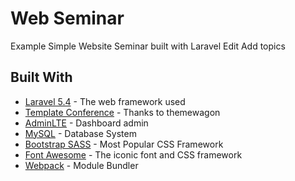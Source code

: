 # Web Seminar

Example Simple Website Seminar built with Laravel Edit
Add topics

## Built With

* [Laravel 5.4](laravel.com) - The web framework used
* [Template Conference](https://themewagon.com/themes/free-html5-website-template-event-meetup-seminar-workshop-conference/) - Thanks to themewagon
* [AdminLTE](https://almsaeedstudio.com/
) - Dashboard admin
* [MySQL](mysql.com) - Database System
* [Bootstrap SASS](https://rubygems.org/gems/bootstrap-sass) - Most Popular CSS Framework
* [Font Awesome](fontawesome.io) - The iconic font and CSS framework
* [Webpack](https://webpack.github.io/) - Module Bundler
